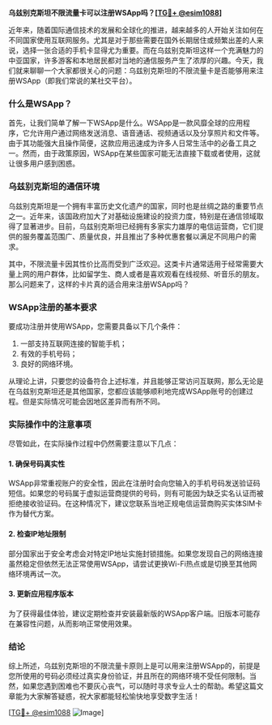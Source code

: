 **乌兹别克斯坦不限流量卡可以注册WSApp吗？[[TG💪+ @esim1088](https://t.me/s/esim1088)]**

近年来，随着国际通信技术的发展和全球化的推进，越来越多的人开始关注如何在不同国家使用互联网服务。尤其是对于那些需要在国外长期居住或频繁出差的人来说，选择一张合适的手机卡显得尤为重要。而在乌兹别克斯坦这样一个充满魅力的中亚国家，许多游客和本地居民都对当地的通信服务产生了浓厚的兴趣。今天，我们就来聊聊一个大家都很关心的问题：乌兹别克斯坦的不限流量卡是否能够用来注册WSApp（即我们常说的某社交平台）。

### 什么是WSApp？

首先，让我们简单了解一下WSApp是什么。WSApp是一款风靡全球的应用程序，它允许用户通过网络发送消息、语音通话、视频通话以及分享照片和文件等。由于其功能强大且操作简便，这款应用迅速成为许多人日常生活中的必备工具之一。然而，由于政策原因，WSApp在某些国家可能无法直接下载或者使用，这就让很多用户感到困惑。

### 乌兹别克斯坦的通信环境

乌兹别克斯坦是一个拥有丰富历史文化遗产的国家，同时也是丝绸之路的重要节点之一。近年来，该国政府加大了对基础设施建设的投资力度，特别是在通信领域取得了显著进步。目前，乌兹别克斯坦已经拥有多家实力雄厚的电信运营商，它们提供的服务覆盖范围广、质量优良，并且推出了多种优惠套餐以满足不同用户的需求。

其中，不限流量卡因其性价比高而受到广泛欢迎。这类卡片通常适用于经常需要大量上网的用户群体，比如留学生、商人或者是喜欢观看在线视频、听音乐的朋友。那么问题来了，这样的卡片真的适合用来注册WSApp吗？

### WSApp注册的基本要求

要成功注册并使用WSApp，您需要具备以下几个条件：
1. 一部支持互联网连接的智能手机；
2. 有效的手机号码；
3. 良好的网络环境。

从理论上讲，只要您的设备符合上述标准，并且能够正常访问互联网，那么无论是在乌兹别克斯坦还是其他国家，您都应该能够顺利地完成WSApp账号的创建过程。但是实际情况可能会因地区差异而有所不同。

### 实际操作中的注意事项

尽管如此，在实际操作过程中仍然需要注意以下几点：

#### 1. 确保号码真实性
WSApp非常重视账户的安全性，因此在注册时会向您输入的手机号码发送验证码短信。如果您的号码属于虚拟运营商提供的号码，则有可能因为缺乏实名认证而被拒绝接收验证码。在这种情况下，建议您联系当地正规电信运营商购买实体SIM卡作为替代方案。

#### 2. 检查IP地址限制
部分国家出于安全考虑会对特定IP地址实施封锁措施。如果您发现自己的网络连接虽然稳定但依然无法正常使用WSApp，请尝试更换Wi-Fi热点或是切换至其他网络环境再试一次。

#### 3. 更新应用程序版本
为了获得最佳体验，建议定期检查并安装最新版的WSApp客户端。旧版本可能存在兼容性问题，从而影响正常使用效果。

### 结论

综上所述，乌兹别克斯坦的不限流量卡原则上是可以用来注册WSApp的，前提是您所使用的号码必须经过真实身份验证，并且所在的网络环境不受任何限制。当然，如果您遇到困难也不要灰心丧气，可以随时寻求专业人士的帮助。希望这篇文章能为大家解答疑惑，祝大家都能轻松愉快地享受数字生活！

[[TG💪+ @esim1088](https://t.me/s/esim1088) ![Image](https://i.postimg.cc/4NQfJmqS/Snipaste-2025-05-13-00-14-12.png)]